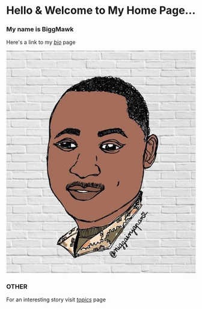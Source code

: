 # Hello & Welcome to My Home Page...

### My name is BiggMawk

Here's a link to my *[bio](https://biggmawk.github.io/bio "bio")* page

![BIGG MAWK](BiggMawk.JPG "BIGG MAWK")

### OTHER

For an interesting story visit *[topics](https://biggmawk.github.io/topic "topics")* page


